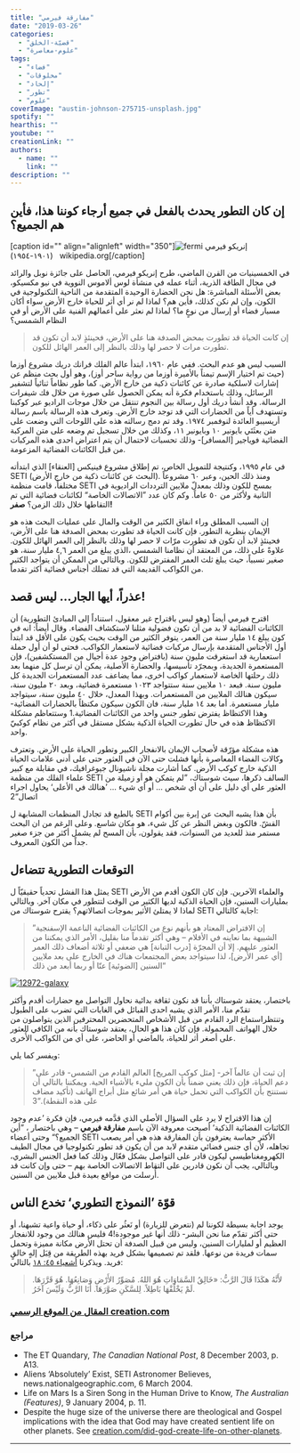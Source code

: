 ```yaml
---
title: "مفارقة فيرمي"
date: "2019-03-26"
categories: 
  - "قضيّة-الخلق"
  - "علوم-معاصرة"
tags: 
  - "فضاء"
  - "مخلوقات"
  - "إلحاد"
  - "تطور"
  - "علوم"
coverImage: "austin-johnson-275715-unsplash.jpg"
spotify: ""
hearthis: ""
youtube: ""
creationLink: ""
authors:
  - name: ""
    link: ""
description: ""
---
```


## إن كان التطور يحدث بالفعل في جميع أرجاء كوننا هذا، فأين هم الجميع؟

\[caption id="" align="alignleft" width="350"\]![fermi](images/fermi.jpg) إنريكو فيرمي (١٩٠١-١٩٥٤)   wikipedia.org\[/caption\]

في الخمسينيات من القرن الماضي، طرح إنريكو فيرمي، الحاصل على جائزة نوبل والرائد في مجال الطاقة الذرية، أثناء عمله في منشأة لوس ألاموس النووية في نيو مكسيكو، بعض الأسئلة المباشرة: هل نحن الحضارة الوحيدة المتقدمة من الناحية التكنولوجية في الكون، وإن لم نكن كذلك، فأين هم؟ لماذا لم نر أي أثر للحياة خارج الأرض سواء أكان مسبار فضاء أو إرسال من نوعٍ ما؟ لماذا لم نعثر على أعمالهم الفنية على الأرض أو في النظام الشمسي؟

> إن كانت الحياة قد تطورت بمحض الصدفة هنا على الأرض، فحينئذٍ لابد أن تكون قد تطورت مرات لا حصر لها وذلك بالنظر إلى العمر الهائل للكون.

السبب ليس هو عدم البحث. ففي عام ١٩٦٠، ابتدأ عالم الفلك فرانك دريك مشروع أوزما (حيث تم اختيار الإسم تيمناً بالأميرة أوزما من رواية ساحر أوز)، وهو أول بحث منظم عن إشارات لاسلكية صادرة عن كائنات ذكية من خارج الأرض. كما طور نظاماً ثنائياً لتشفير الرسائل، وذلك باستخدام فكرة أنه يمكن الحصول على صورة من خلال فك شيفرات الرسالة. وقد أنشأ دريك أول رسالة بين النجوم تنتقل من خلال موجات الراديو عبر كوكبنا وتستهدف أياً من الحضارات التي قد توجد خارج الأرض. وتعرف هذه الرسالة باسم رسالة أريسيبو العائدة لنوفمبر ١٩٧٤. وقد تم دمج رسالته هذه على اللوحات التي وضعت على متن بعثَتَي بايونير ١٠ وبايونير ١١، وكذلك من خلال تسجيل تم وضعه على متن المركبة الفضائية فوياجير \[المسافر\]- وذلك تحسبات لاحتمال أن يتم اعتراض احدى هذه المركبات من قبل الكائنات الفضائية المزعومة.

في عام ١٩٩٥، وكنتيجة للتمويل الخاص، تم إطلاق مشروع فينيكس \[العنقاء\] الذي ابتدأته SETI (البحث عن كائنات ذكية من خارج الأرض). ومنذ ذلك الحين، وعبر ٦٠ مشروعاً مختلفاً، قامت منظمة SETI بمسح للكون وذلك بمعدلّ ملايين الترددات الراديوية في الثانية ولأكثر من ٥٠ عاماً. وكم كان عدد ”الاتصالات الخاصة“ لكائنات فضائية التي تم التقاطها خلال ذلك الزمن؟ **صفر!**

إن السبب المطلق وراء انفاق الكثير من الوقت والمال على عمليات البحث هذه هو الإيمان بنظرية التطور. فإن كانت الحياة قد تطورت بمحض الصدفة هنا على الأرض، فحينئذٍ لابد أن تكون قد تطورت مرّات لا حصر لها وذلك بالنظر إلى العمر الهائل للكون. علاوةً على ذلك، من المعتقد أن نظامنا الشمسي ،الذي يبلغ من العمر ٤,٦ مليار سنة، هو صغير نسبياً، حيث يبلغ ثلث العمر المفترض للكون. وبالتالي من الممكن أن يتواجد الكثير من الكواكب القديمة التي قد تمتلك أجناس فضائية أكثر تقدماً.

## عذراً، أيها الجار… ليس قصد!

اقترح فيرمي أيضاً (وهو ليس باقتراح غير معقول، استناداً إلى المبادئ التطورية) أن الكائنات الفضائية لا بد من أن تكون فضولية مثلنا لاستكشاف الفضاء. وقال أيضاً: انه في كون يبلغ ١٤ مليار سنة من العمر، يتوفر الكثير من الوقت بحيث يكون على الأقل قد ابتدأ أول الأجناس المتقدمة بإرسال مركبات فضائية لاستعمار الكواكب. فحتى لو أن أول حملة استعمارية قد استغرقت مليون سنة (بافتراض وجود عدة أجيال من المستكشفين)، فإن المستعمرة الجديدة، وبمجرّد تأسيسها، والحضارة الأصلية، يمكن أن ترسل كل منهما بعد ذلك رحلتها الخاصة لاستعمار كواكب اخرى، مما يضاعف عدد المستعمرات الجديدة كل مليون سنة. فبعد ١٠ ملايين سنة ستتواجد ١٠٢٣ مستعمرة فضائية، وبعد ٢٠ مليون سنة، سيكون هنالك الملايين من المستعمرات. وبهذا المعدل، خلال ٤٠ مليون سنة، سيتواجد مليار مستعمرة. أما بعد ١٤ مليار سنة، فان الكون سيكون مكتظاً بالحضارات الفضائية- وهذا الاكتظاظ يفترض تطور جنس واحد من الكائنات الفضائية.1 وستتعاظم مشكلة الاكتظاظ هذه في حال تطورت الحياة الذكية بشكل مستقل في أكثر من نظام كوكبيّ واحد.

هذه مشكلة مؤرّقة لأصحاب الإيمان بالانفجار الكبير وتطور الحياة على الأرض. وتعترف وكالات الفضاء المعاصرة بأنها فشلت حتى الآن في العثور حتى على أدنى علامات الحياة الذكية خارج كوكب الأرض. كما أشارت مجلة ناشيونال جيوغرافيك، في مقابلة مع كبير علماء الفلك من منظمة SETI السالف ذكرها، سيث شوستاك، ”لم يتمكن هو أو زميلة من العثور على أي دليل على أن أي شخص … أو أي شيء … ’هنالك في الأعلى‘ يحاول اجراء اتصال“2

بالطبع قد تجادل المنظمات المشابهة ل SETI بأن هذا يشبه البحث عن إبرة بين أكوام القشّ. فالكون وبغض النظر عن كل شيء، هو مكان شاسع. وعلى الرغم من ان البحث مستمر منذ للعديد من السنوات، فقد يقولون، بأن المسح لم يشمل أكثر من جزء صغير جداً من الكون المعروف.

## التوقعات التطورية تتضاءل

يمثل هذا الفشل تحدياً حقيقيّاً ل SETI والعلماء الآخرين. فإن كان الكون أقدم من الأرض بمليارات السنين، فإن الحياة الذكية لديها الكثير من الوقت لتتطور في مكان آخر. وبالتالي لماذا لا يمتلئ الأثير بموجات اتصالاتهم؟ يقترح شوستاك من SETI اجابة كالتالي:

> ”إن الافتراض المعتاد هو بأنهم نوع من الكائنات الفضائية الناعمة الإسفنجية الشبيهة بما نعاينه في الأفلام – وهي أكثر تقدماً منا بقليل، الأمر الذي يمكننا من العثور عليهم. إلا أن المجرّة \[درب التبانة\] هي ضعفي أو ثلاثة أضعاف ذلك العمر \[أي عمر الأرض\]، لذا سيتواجد بعض المجتمعات هناك في الخارج على بعد ملايين السنين \[الضوئية\] عنّا أو ربما أبعد من ذلك“

[![12972-galaxy](images/12972-galaxy.jpg)](https://dl0.creation.com/articles/p129/c12972/12972-galaxy-lge.jpg)

باختصار، يعتقد شوستاك بأننا قد نكون ثقافة بدائية نحاول التواصل مع حضارات أقدم وأكثر تقدّم منا، الأمر الذي يشبه احدى القبائل في الغابات التي تضرب على الطبول وتنتظراستماع الرد القادم من قبل الأشخاص المتحضرين المحترفين الذين يتواصلون من خلال الهواتف المحمولة. فإن كان هذا هو الحال، يعتقد شوستاك بأنه من الكافي العثور على أصغر أثر للحياة، بالماضي أو الحاضر، على أي من الكواكب الأُخرى.

ويفسر كما يلي:

> ”إن ثبت أن عالماً آخر- \[مثل كوكب المريخ\] العالم القادم من الشمس- قادر على دعم الحياة، فإن ذلك يعني ضمناً بأن الكون مليء بالأشياء الحية. ويمكننا بالتالي أن نستنتج بأن الكواكب التي تحمل حياة هي أمر شائع مثل أبراج الهاتف (تأكيد مضاف على هذه النقطة).“3

إن هذا الاقتراح لا يرد على السؤال الأصلي الذي قدَّمه فيرمي، فإن فكرة ’عدم وجود الكائنات الفضائية الذكية‘ أصبحت معروفة الآن باسم **مفارقة فيرمي** – وهي باختصار ، ”أين الجميع؟“ وحتى أعضاء SETI الأكثر حماسة يعترفون بأن المفارقة هذه هي أمر يصعب تجاهله، لأن أي جنس فضائي متقدم لابد من أن يكون قد تطور تكنولوجيا في مجال الطيف الكهرومغناطيسي ليكون قادر على التواصل بشكل فعّال وذلك كما فعل الجنس البشري، وبالتالي، يجب أن نكون قادرين على التقاط الاتصالات الخاصة بهم – حتى وإن كانت قد أُرسلت من مواقع بعيدة قبل ملايين من السنين.

## قوّة ’النموذج التطوري‘ تخدع الناس

يوجد اجابة بسيطة لكوننا لم (نتعرض للزيارة) أو نَعثُر على ذكاء، أو حياة واعية تشبهنا، أو حتى أكثر تقدّم منا نحن البشر- ذلك أنها غير موجودة!4 فليس هنالك من وجود للانفجار العظيم أو لمليارات السنين، وليس من قبيل الصدفة أن تحتل الأرض مكانة مميزة وتحمل سمات فريدة من نوعها. فلقد تم تصميمها بشكل فريد بهذه الطريقة من قِبَل إلهٍ خالقٍ فريد. ويذكرنا [أشعياء ٤٥: ١٨](https://biblia.com/bible/ar-vandyke/Is45:18) بالتالي:

> لأَنَّهُ هكَذَا قَالَ الرَّبُّ: «خَالِقُ السَّمَاوَاتِ هُوَ اللهُ. مُصَوِّرُ الأَرْضِ وَصَانِعُهَا. هُوَ قَرَّرَهَا. لَمْ يَخْلُقْهَا بَاطِلاً. لِلسَّكَنِ صَوَّرَهَا. أَنَا الرَّبُّ وَلَيْسَ آخَرُ.

### [المقال من الموقع الرسمي creation.com](https://creation.com/the-fermi-paradox-arabic)

### مراجع

- The ET Quandary, _The Canadian National Post_, 8 December 2003, p. A13.
- Aliens ‘Absolutely’ Exist, SETI Astronomer Believes, news.nationalgeographic.com, 6 March 2004.
- Life on Mars Is a Siren Song in the Human Drive to Know, _The Australian (Features)_, 9 January 2004, p. 11.
- Despite the huge size of the universe there are theological and Gospel implications with the idea that God may have created sentient life on other planets. See [creation.com/did-god-create-life-on-other-planets](/did-god-create-life-on-other-planets).

* * *
